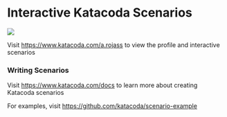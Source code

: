 # Interactive Katacoda Scenarios

[![](http://shields.katacoda.com/katacoda/a.rojass/count.svg)](https://www.katacoda.com/a.rojass "Get your profile on Katacoda.com")

Visit https://www.katacoda.com/a.rojass to view the profile and interactive scenarios

### Writing Scenarios
Visit https://www.katacoda.com/docs to learn more about creating Katacoda scenarios

For examples, visit https://github.com/katacoda/scenario-example
